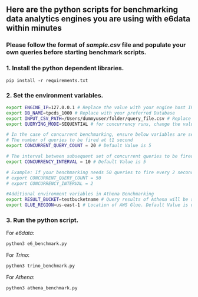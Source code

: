 ## Here are the python scripts for benchmarking data analytics engines you are using with e6data within minutes

### Please follow the format of <em>sample.csv</em> file and populate your own queries before starting benchmark scripts.

### 1. Install the python dependent libraries.
```
pip install -r requirements.txt
```
### 2. Set the environment variables.
```bash
export ENGINE_IP=127.0.0.1 # Replace the value with your engine host IP
export DB_NAME=tpcds_1000 # Replace with your preferred Database
export INPUT_CSV_PATH=/Users/dummyuser/folder/query_file.csv # Replace the value with your local file path
export QUERYING_MODE=SEQUENTIAL # for concurrency runs, change the value to CONCURRENT

# In the case of concurrent benchmarking, ensure below variables are set to your requirements
# The number of queries to be fired at t1 second
export CONCURRENT_QUERY_COUNT = 20 # Default Value is 5

# The interval between subsequent set of concurrent queries to be fired 
export CONCURRENCY_INTERVAL = 10 # Default Value is 5

# Example: If your benchmarking needs 50 queries to fire every 2 seconds,
# export CONCURRENT_QUERY_COUNT = 50
# export CONCURRENCY_INTERVAL = 2

#Additional environment variables in Athena Benchmarking
export RESULT_BUCKET=testbucketname # Query results of Athena will be stored in this bucket
export GLUE_REGION=us-east-1 # Location of AWS Glue. Default Value is us-east-1
```

### 3. Run the python script.
For <em>e6data</em>:
```bash
python3 e6_benchmark.py
```
For <em>Trino</em>:
```bash
python3 trino_benchmark.py
```
For <em>Athena</em>:
```bash
python3 athena_benchmark.py
```
